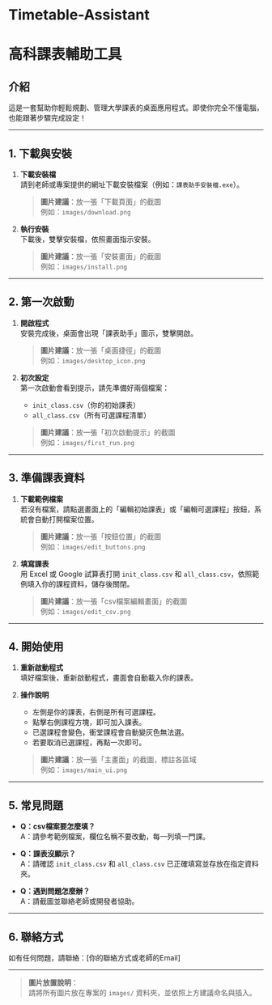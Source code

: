# Timetable-Assistant
# 高科課表輔助工具

## 介紹
這是一套幫助你輕鬆規劃、管理大學課表的桌面應用程式。即使你完全不懂電腦，也能跟著步驟完成設定！

---

## 1. 下載與安裝

1. **下載安裝檔**  
   請到老師或專案提供的網址下載安裝檔案（例如：`課表助手安裝檔.exe`）。

   > **圖片建議**：放一張「下載頁面」的截圖  
   > 例如：`images/download.png`

2. **執行安裝**  
   下載後，雙擊安裝檔，依照畫面指示安裝。

   > **圖片建議**：放一張「安裝畫面」的截圖  
   > 例如：`images/install.png`

---

## 2. 第一次啟動

1. **開啟程式**  
   安裝完成後，桌面會出現「課表助手」圖示，雙擊開啟。

   > **圖片建議**：放一張「桌面捷徑」的截圖  
   > 例如：`images/desktop_icon.png`

2. **初次設定**  
   第一次啟動會看到提示，請先準備好兩個檔案：
   - `init_class.csv`（你的初始課表）
   - `all_class.csv`（所有可選課程清單）

   > **圖片建議**：放一張「初次啟動提示」的截圖  
   > 例如：`images/first_run.png`

---

## 3. 準備課表資料

1. **下載範例檔案**  
   若沒有檔案，請點選畫面上的「編輯初始課表」或「編輯可選課程」按鈕，系統會自動打開檔案位置。

   > **圖片建議**：放一張「按鈕位置」的截圖  
   > 例如：`images/edit_buttons.png`

2. **填寫課表**  
   用 Excel 或 Google 試算表打開 `init_class.csv` 和 `all_class.csv`，依照範例填入你的課程資料，儲存後關閉。

   > **圖片建議**：放一張「csv檔案編輯畫面」的截圖  
   > 例如：`images/edit_csv.png`

---

## 4. 開始使用

1. **重新啟動程式**  
   填好檔案後，重新啟動程式，畫面會自動載入你的課表。

2. **操作說明**  
   - 左側是你的課表，右側是所有可選課程。
   - 點擊右側課程方塊，即可加入課表。
   - 已選課程會變色，衝堂課程會自動變灰色無法選。
   - 若要取消已選課程，再點一次即可。

   > **圖片建議**：放一張「主畫面」的截圖，標註各區域  
   > 例如：`images/main_ui.png`

---

## 5. 常見問題

- **Q：csv檔案要怎麼填？**  
  A：請參考範例檔案，欄位名稱不要改動，每一列填一門課。

- **Q：課表沒顯示？**  
  A：請確認 `init_class.csv` 和 `all_class.csv` 已正確填寫並存放在指定資料夾。

- **Q：遇到問題怎麼辦？**  
  A：請截圖並聯絡老師或開發者協助。

---

## 6. 聯絡方式

如有任何問題，請聯絡：[你的聯絡方式或老師的Email]

---

> **圖片放置說明**：  
> 請將所有圖片放在專案的 `images/` 資料夾，並依照上方建議命名與插入。
